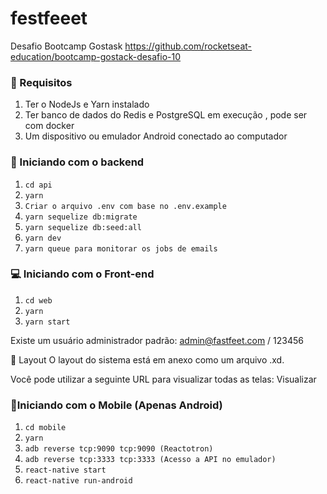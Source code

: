 # festfeeet
Desafio Bootcamp Gostask
https://github.com/rocketseat-education/bootcamp-gostack-desafio-10

### 🔽 Requisitos
1. Ter o NodeJs e Yarn instalado
2. Ter banco de dados do Redis e PostgreSQL em execução , pode ser com docker
3. Um dispositivo ou emulador Android conectado ao computador




### :rocket: Iniciando com o backend
1. ``cd api``
2. ``yarn``
3. ``Criar o arquivo .env com base no .env.example``
4. ``yarn sequelize db:migrate``
5. ``yarn sequelize db:seed:all``
6. ``yarn dev``
7. ``yarn queue para monitorar os jobs de emails``

### 💻 Iniciando com o Front-end 
1. ``cd web``
2. ``yarn``
3. ``yarn start``

Existe um usuário administrador padrão: admin@fastfeet.com / 123456

🎨 Layout
O layout do sistema está em anexo como um arquivo .xd.

Você pode utilizar a seguinte URL para visualizar todas as telas: Visualizar

### 📱Iniciando com o Mobile (Apenas Android)
1. ``cd mobile``
2. ``yarn``
3. ``adb reverse tcp:9090 tcp:9090 (Reactotron)``
4. ``adb reverse tcp:3333 tcp:3333 (Acesso a API no emulador)``
5. ``react-native start``
6. ``react-native run-android``
